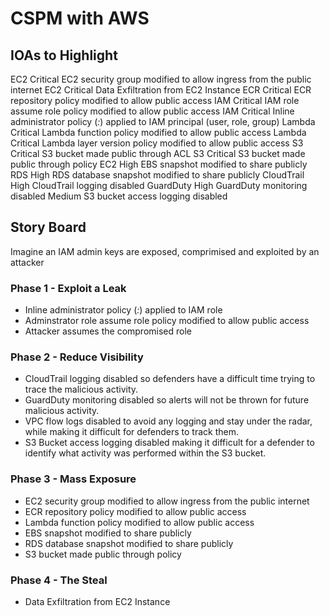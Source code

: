 # CSPM with AWS

## IOAs to Highlight

EC2	Critical	EC2 security group modified to allow ingress from the public internet
EC2	Critical	Data Exfiltration from EC2 Instance
ECR	Critical	ECR repository policy modified to allow public access
IAM	Critical	IAM role assume role policy modified to allow public access
IAM	Critical	Inline administrator policy (*:*) applied to IAM principal (user, role, group)
Lambda	Critical	Lambda function policy modified to allow public access
Lambda	Critical	Lambda layer version policy modified to allow public access
S3	Critical	S3 bucket made public through ACL
S3	Critical	S3 bucket made public through policy
EC2	High	EBS snapshot modified to share publicly
RDS	High	RDS database snapshot modified to share publicly
CloudTrail	High	CloudTrail logging disabled
GuardDuty	High	GuardDuty monitoring disabled
Medium	S3 bucket access logging disabled

## Story Board
Imagine an IAM admin keys are exposed, comprimised and exploited by an attacker

### Phase 1 - Exploit a Leak
- Inline administrator policy (*:*) applied to IAM role
- Adminstrator role assume role policy modified to allow public access
- Attacker assumes the compromised role

### Phase 2 - Reduce Visibility
- CloudTrail logging disabled so defenders have a difficult time trying to trace the malicious activity.
- GuardDuty monitoring disabled so alerts will not be thrown for future malicious activity.
- VPC flow logs disabled to avoid any logging and stay under the radar, while making it difficult for defenders to track them.
- S3 Bucket access logging disabled making it difficult for a defender to identify what activity was performed within the S3 bucket.

### Phase 3 - Mass Exposure
- EC2 security group modified to allow ingress from the public internet
- ECR repository policy modified to allow public access
- Lambda function policy modified to allow public access
- EBS snapshot modified to share publicly
- RDS database snapshot modified to share publicly
- S3 bucket made public through policy

### Phase 4 - The Steal
- Data Exfiltration from EC2 Instance